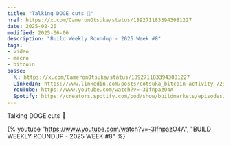 ```yaml
---
title: "Talking DOGE cuts 🐶"
href: https://x.com/CameronOtsuka/status/1892711833943081227
date: 2025-02-20
modified: 2025-06-06
description: "Build Weekly Roundup - 2025 Week #8"
tags:
- video
- macro
- bitcoin
posse:
  𝕏: https://x.com/CameronOtsuka/status/1892711833943081227
  LinkedIn: https://www.linkedin.com/posts/cotsuka_bitcoin-activity-7298481825612472320-SYZt
  YouTube: https://www.youtube.com/watch?v=-3IfnpazO4A
  Spotify: https://creators.spotify.com/pod/show/buildmarkets/episodes/BUILD-WEEKLY-ROUNDUP---2025-WEEK-8-e32jcj3
---
```


Talking DOGE cuts 🐶

{% youtube "https://www.youtube.com/watch?v=-3IfnpazO4A", "BUILD WEEKLY ROUNDUP - 2025 WEEK #8" %}
